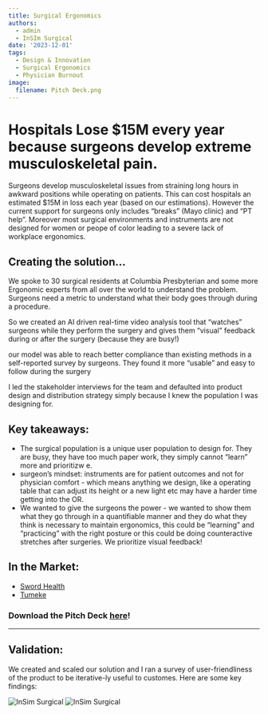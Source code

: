 ```yaml
---
title: Surgical Ergonomics
authors:
  - admin
  - InSIm Surgical
date: '2023-12-01'
tags:
  - Design & Innovation
  - Surgical Ergonomics
  - Physician Burnout
image:
  filename: Pitch Deck.png
---
```


# Hospitals Lose $15M every year because surgeons develop extreme musculoskeletal pain. 
Surgeons develop musculoskeletal issues from straining long hours in awkward positions while operating on patients. This can cost hospitals an estimated $15M in loss each year (based on our estimations). 
However the current support for surgeons only includes “breaks” (Mayo clinic) and “PT help”. Moreover most surgical environments and instruments are not designed for women or peope of color leading to a severe lack of workplace ergonomics. 

## Creating the solution...

We spoke to 30 surgical residents at Columbia Presbyterian and some more Ergonomic experts from all over the world to understand the problem. Surgeons need a metric to understand what their body goes through during a procedure. 

So we created an AI driven real-time video analysis tool that “watches” surgeons while they perform the surgery and gives them “visual” feedback during or after the surgery (because they are busy!) 

our model was able to reach better compliance than existing methods in a self-reported survey by surgeons. They found it more “usable” and easy to follow during the surgery

I led the stakeholder interviews for the team and defaulted into product design and distribution strategy simply because I knew the population I was designing for. 

## Key takeaways: 

- The surgical population is a unique user population to design for. They are busy, they have too much paper work, they simply cannot “learn” more and prioritizw e.
- surgeon’s mindset: instruments are for patient outcomes and not for physician comfort - which means anything we design, like a operating table that can adjust its height or a new light etc may have a harder time getting into the OR.
- We wanted to give the surgeons the power - we wanted to show them what they go through in a quantifiable manner and they do what they think is necessary to maintain ergonomics, this could be “learning” and “practicing” with the right posture or this could be doing counteractive stretches after surgeries. We prioritize visual feedback!

## In the Market: 
- [Sword Health](https://swordhealth.com/)
- [Tumeke](https://www.tumeke.io/ad-landing-pages/ergonomics-assessment?utm_term=ergonomic%20assessment%20software&utm_campaign=Relevant+keywords&utm_source=adwords&utm_medium=ppc&hsa_acc=3873812980&hsa_cam=14634553617&hsa_grp=125490594645&hsa_ad=548803288951&hsa_src=g&hsa_tgt=kwd-338185960977&hsa_kw=ergonomic%20assessment%20software&hsa_mt=b&hsa_net=adwords&hsa_ver=3&gad_source=1&gclid=Cj0KCQjwsJO4BhDoARIsADDv4vBANv8JDApSlmR4YIj5ZuUfoezSppUS23AEUg_cFtFaD-b154R_4qQaAgOdEALw_wcB)

### Download the Pitch Deck [here](https://docs.google.com/presentation/d/1t7tQuXXiGr-3Ydg997crOZb40n4zBHP9JjTNfLiEO54/edit?usp=sharing)!
--- 

## Validation: 

We created and scaled our solution and I ran a survey of user-friendliness of the product to be iterative-ly useful to customes. Here are some key findings: 

![InSim Surgical](is-bar1.png)
![InSim Surgical](is-bar2.png)




